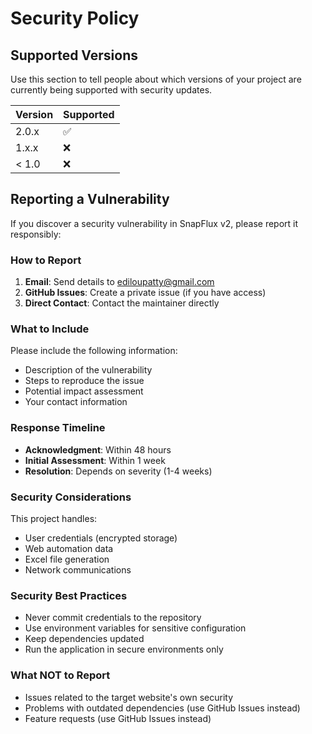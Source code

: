 # Security Policy

## Supported Versions

Use this section to tell people about which versions of your project are
currently being supported with security updates.

| Version | Supported          |
| ------- | ------------------ |
| 2.0.x   | :white_check_mark: |
| 1.x.x   | :x:                |
| < 1.0   | :x:                |

## Reporting a Vulnerability

If you discover a security vulnerability in SnapFlux v2, please report it responsibly:

### How to Report

1. **Email**: Send details to ediloupatty@gmail.com
2. **GitHub Issues**: Create a private issue (if you have access)
3. **Direct Contact**: Contact the maintainer directly

### What to Include

Please include the following information:
- Description of the vulnerability
- Steps to reproduce the issue
- Potential impact assessment
- Your contact information

### Response Timeline

- **Acknowledgment**: Within 48 hours
- **Initial Assessment**: Within 1 week
- **Resolution**: Depends on severity (1-4 weeks)

### Security Considerations

This project handles:
- User credentials (encrypted storage)
- Web automation data
- Excel file generation
- Network communications

### Security Best Practices

- Never commit credentials to the repository
- Use environment variables for sensitive configuration
- Keep dependencies updated
- Run the application in secure environments only

### What NOT to Report

- Issues related to the target website's own security
- Problems with outdated dependencies (use GitHub Issues instead)
- Feature requests (use GitHub Issues instead)
